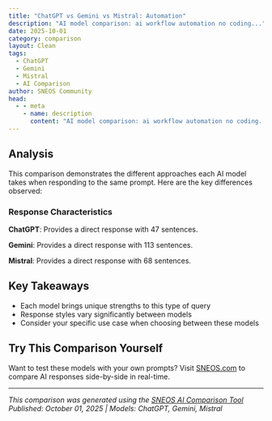 ```yaml
---
title: "ChatGPT vs Gemini vs Mistral: Automation"
description: "AI model comparison: ai workflow automation no coding..."
date: 2025-10-01
category: comparison
layout: Clean
tags:
  - ChatGPT
  - Gemini
  - Mistral
  - AI Comparison
author: SNEOS Community
head:
  - - meta
    - name: description
      content: "AI model comparison: ai workflow automation no coding..."
---
```


<ChatComparison
  title="ChatGPT vs Gemini vs Mistral: Automation"
  prompt="ai workflow automation no coding"
  :responses='{
    "ChatGPT": "If you\u0027re looking for AI workflow automation platforms that require no coding, there are several excellent tools that allow you to automate tasks, integrate AI capabilities, and streamline processes without writing any code. Here are some popular options:\n\n### 1. **Zapier**\n- **Description:** A widely used no-code automation tool that connects over 5,000 apps.\n- **AI Integration:** You can integrate AI services like OpenAI\u0027s GPT models, Google AI, or others via plugins or webhooks.\n- **Use Case:** Automate workflows such as automatically generating text, analyzing data, or routing customer queries.\n- **Website:** [zapier.com](https://zapier.com)\n\n### 2. **Make (formerly Integromat)**\n- **Description:** Visual drag-and-drop interface to connect apps and automate workflows.\n- **AI Integration:** Supports AI modules and HTTP requests to AI APIs.\n- **Use Case:** Create sophisticated workflows that involve AI-powered data processing and actions.\n- **Website:** [make.com](https://www.make.com)\n\n### 3. **Microsoft Power Automate**\n- **Description:** Part of the Microsoft Power Platform, enables automation with AI builder components.\n- **AI Integration:** Includes prebuilt AI models like form processing, text recognition, and sentiment analysis.\n- **Use Case:** Automate business processes with AI-driven insights, no coding needed.\n- **Website:** [powerautomate.microsoft.com](https://powerautomate.microsoft.com)\n\n### 4. **Trello \u002B Butler AI Automation**\n- **Description:** Trello\u2019s Butler automates tasks using rules and commands within Trello boards.\n- **AI Integration:** Limited AI but can automate workflows with natural language commands.\n- **Use Case:** Project management automation with AI-enhanced task management.\n- **Website:** [trello.com/butler](https://trello.com/butler)\n\n### 5. **Parabola**\n- **Description:** Drag-and-drop tool for automating data workflows.\n- **AI Integration:** Can connect to AI APIs and services without coding.\n- **Use Case:** Automate data enrichment, processing, and reporting.\n- **Website:** [parabola.io](https://parabola.io)\n\n### 6. **Bubble**\n- **Description:** No-code app builder with integration for AI workflows.\n- **AI Integration:** Can plug in AI APIs like OpenAI\u0027s GPT to automate chatbot and content creation.\n- **Use Case:** Build fully customized AI-powered apps with visual development.\n- **Website:** [bubble.io](https://bubble.io)\n\n---\n\n### Tips for Choosing and Using No-Code AI Automation Tools:\n- **Identify your workflow needs** (e.g., document processing, customer support, marketing automation).\n- **Check supported AI integrations and their ease of use**.\n- **Start with templates or prebuilt workflows** to accelerate setup.\n- **Test and iterate** to optimize automation.\n\nIf you want, I can help you pick the best tool based on your specific requirements!",
    "Gemini": "## AI Workflow Automation: No-Code Solutions\n\nThe demand for AI-powered automation is skyrocketing, but not everyone has coding expertise. Fortunately, a growing number of **no-code platforms** are making it easier than ever to build and deploy automated AI workflows. These platforms offer intuitive interfaces, pre-built AI models, and seamless integrations, allowing you to automate tasks without writing a single line of code.\n\nHere\u0027s a breakdown of how you can leverage no-code platforms for AI workflow automation:\n\n**1. Understanding the Concept:**\n\n* **Workflow Automation:** Automating a series of tasks or processes to achieve a specific goal. This can involve data processing, communication, decision-making, and more.\n* **AI-Powered Automation:** Using artificial intelligence (AI) to enhance automation. This can involve natural language processing (NLP), machine learning (ML), computer vision, and other AI techniques to make the automation more intelligent and adaptive.\n* **No-Code:** Building and deploying applications and workflows without traditional coding. This is achieved through visual interfaces, drag-and-drop components, and pre-built functionalities.\n\n**2. Key Use Cases for No-Code AI Automation:**\n\n* **Customer Service:**\n    * **Chatbots:** Answering frequently asked questions, providing support, and routing inquiries.\n    * **Sentiment Analysis:** Automatically detecting customer sentiment from feedback and reviews.\n    * **Ticket Prioritization:** Automatically prioritizing support tickets based on urgency and impact.\n* **Marketing \u0026 Sales:**\n    * **Lead Scoring:** Automatically scoring leads based on their behavior and demographics.\n    * **Personalized Email Marketing:** Automating personalized email campaigns based on customer data.\n    * **Social Media Monitoring:** Monitoring social media for brand mentions and customer feedback.\n* **Operations \u0026 Administration:**\n    * **Document Processing:** Automatically extracting information from documents like invoices and contracts.\n    * **Data Entry Automation:** Automatically transferring data from one system to another.\n    * **Fraud Detection:** Identifying fraudulent transactions and activities.\n* **E-commerce:**\n    * **Product Recommendations:** Providing personalized product recommendations to customers.\n    * **Dynamic Pricing:** Automatically adjusting prices based on market demand.\n    * **Inventory Management:** Optimizing inventory levels based on sales forecasts.\n\n**3. Popular No-Code AI Automation Platforms:**\n\nHere are some leading platforms offering no-code AI capabilities:\n\n* **Zapier:** Primarily an integration platform, Zapier connects various apps and services, allowing you to automate workflows across different applications. It integrates with AI services like Google Cloud AI, Microsoft Azure AI, and more.\n    * **Strengths:**  Massive app ecosystem, easy to use for simple integrations, integrates with various AI services.\n    * **Example:** Automatically save attachments from Gmail to Google Drive and then use Google Cloud Vision API to extract text from the image.\n* **Make (formerly Integromat):** A powerful workflow automation platform that supports complex scenarios and integrations. Offers visual workflow building and connections to various AI services.\n    * **Strengths:** More advanced than Zapier, visually intuitive, supports complex workflows.\n    * **Example:** Process incoming emails, analyze the sentiment of the text, and send a notification to a specific channel if the sentiment is negative.\n* **Bubble:** A powerful no-code platform for building web applications with advanced features. Can be integrated with AI APIs for tasks like NLP, image recognition, and more.\n    * **Strengths:** Highly customizable, allows you to build complete web applications, integrates with AI APIs.\n    * **Example:** Create a customer support portal with a built-in chatbot powered by an AI API.\n* **Retool:**  A low-code/no-code platform focused on building internal tools. Retool allows connecting to databases and APIs and is used for building admin panels, data dashboards, and operational tools. While it requires some understanding of SQL and JavaScript for advanced customization, it\u0027s significantly easier than traditional coding. Can be integrated with AI services.\n    * **Strengths:** Excellent for building internal tools quickly, integrates with databases and APIs, powerful customization options (even if minimal code is required).\n    * **Example:** Build an admin panel for managing customer data with an AI-powered search feature.\n* **Parabola:** A no-code platform designed specifically for automating data-related tasks. It offers pre-built connectors to various data sources and tools for data manipulation and transformation.  Can be used to integrate with AI services to process and enrich data.\n    * **Strengths:** Powerful data processing capabilities, pre-built integrations for data sources, easy to automate data workflows.\n    * **Example:**  Pull sales data from Shopify, enrich the data with customer sentiment analysis from an AI API, and then update a Google Sheet with the processed data.\n* **Appy Pie:** A broader no-code platform for building apps, websites, and automating workflows. Includes AI-powered features like chatbot builders and image recognition.\n    * **Strengths:** Comprehensive platform, easy to use for simple applications, includes AI-powered features.\n    * **Example:** Create a mobile app with a chatbot for customer support.\n* **Obviously.AI:** Designed to build predictive models without code. Simply connect your data, select a target variable, and Obviously.AI will automatically train and deploy a machine learning model.\n    * **Strengths:** Focuses on predictive analytics, easy to use for building machine learning models, automates model training and deployment.\n    * **Example:** Predict customer churn based on historical data.\n* **MonkeyLearn:** This platform is geared towards text analysis and NLP tasks. It provides pre-trained models and tools for building custom NLP workflows.\n    * **Strengths:** Focused on text analysis, pre-trained models for NLP, allows for custom NLP workflow building.\n    * **Example:** Automate the analysis of customer reviews to identify key themes and sentiment.\n\n**4. Building an AI Workflow - A Simplified Example (Using Zapier):**\n\nLet\u0027s say you want to automatically analyze the sentiment of incoming tweets and add them to a Google Sheet.\n\n1. **Create a Zapier account:** Sign up for a free or paid plan based on your needs.\n2. **Connect your accounts:** Connect your Twitter account and Google Sheets account to Zapier.\n3. **Choose a Trigger:** Select Twitter as the trigger and \u0022New Tweet in Search\u0022 as the event. Configure the search query (e.g., \u0022@YourBrand\u0022).\n4. **Add an Action:** Add a \u0022Webhooks by Zapier\u0022 action to send the tweet text to a sentiment analysis API (e.g., using an API key from a service like MonkeyLearn or Google Cloud Natural Language API). You\u0027ll need to configure the webhook to send the tweet text in the correct format.\n5. **Parse the API Response:** Add another action to parse the JSON response from the sentiment analysis API and extract the sentiment score or label.\n6. **Add another Action:** Add a Google Sheets action to \u0022Create Spreadsheet Row.\u0022 Map the tweet text and sentiment score to the corresponding columns in your Google Sheet.\n7. **Test and Publish:** Test the Zap and publish it to start automating the workflow.\n\n**5. Important Considerations:**\n\n* **Data Privacy and Security:** Be mindful of data privacy and security when using AI models, especially when dealing with sensitive information.  Ensure compliance with relevant regulations like GDPR.\n* **API Costs:**  AI APIs often have usage-based pricing.  Understand the pricing structure and estimate your costs before deploying your workflows.\n* **Model Accuracy:**  AI models are not always perfect.  Evaluate the accuracy of the models you use and monitor their performance over time.\n* **Data Requirements:**  Many AI models require a significant amount of data to train effectively.  Ensure that you have sufficient data to achieve the desired results.\n* **Complexity:** While no-code platforms simplify the process, complex workflows can still be challenging to build and maintain.  Start with simple workflows and gradually increase complexity as needed.\n\n**6. Steps for Building Your AI Workflow:**\n\n1. **Identify the Problem:** Define the problem you want to solve and the tasks you want to automate.\n2. **Choose the Right Platform:**  Select a no-code platform that offers the necessary features and integrations for your specific use case.\n3. **Plan Your Workflow:**  Map out the steps involved in the workflow, including the data sources, AI models, and actions.\n4. **Build the Workflow:**  Use the no-code platform\u0027s visual interface to connect the different components and configure the logic.\n5. **Test and Iterate:**  Thoroughly test the workflow to ensure it functions correctly and meets your requirements.  Continuously monitor and improve the workflow based on your observations.\n6. **Deploy and Monitor:**  Deploy the workflow and monitor its performance. Track key metrics and make adjustments as needed.\n\n**Conclusion:**\n\nNo-code AI workflow automation empowers individuals and organizations to leverage the power of AI without requiring extensive programming knowledge. By carefully selecting the right platform, planning your workflows effectively, and continuously monitoring their performance, you can unlock significant benefits in terms of efficiency, productivity, and decision-making. As AI and no-code technologies continue to evolve, the possibilities for automated workflows will only expand further.\n",
    "Mistral": "Automating workflows without coding is becoming increasingly popular, thanks to the rise of no-code and low-code platforms. These tools allow users to create automated processes using visual interfaces, drag-and-drop functionality, and pre-built templates. Here are some steps and tools you can use to automate workflows without any coding:\n\n### Steps to Automate Workflows Without Coding\n\n1. **Identify the Workflow**:\n   - Determine the specific tasks and processes you want to automate.\n   - Break down the workflow into individual steps.\n\n2. **Choose the Right Tool**:\n   - Select a no-code or low-code platform that fits your needs.\n   - Consider factors like ease of use, integration capabilities, and cost.\n\n3. **Set Up the Workflow**:\n   - Use the platform\u0027s visual interface to map out the workflow.\n   - Define triggers, actions, and conditions for each step.\n\n4. **Integrate with Other Tools**:\n   - Connect the workflow to other applications and services you use.\n   - Ensure seamless data flow between different tools.\n\n5. **Test and Optimize**:\n   - Run the workflow to ensure it functions as expected.\n   - Make adjustments based on feedback and performance.\n\n### Popular No-Code Workflow Automation Tools\n\n1. **Zapier**:\n   - Connects different apps and automates tasks between them.\n   - Offers a wide range of integrations and pre-built templates.\n\n2. **Microsoft Power Automate**:\n   - Part of the Microsoft Power Platform.\n   - Allows for the creation of automated workflows between Microsoft apps and third-party services.\n\n3. **Integromat (Make)**:\n   - Provides a visual interface for creating complex workflows.\n   - Supports a variety of integrations and advanced features.\n\n4. **IFTTT (If This Then That)**:\n   - Simple and user-friendly for basic automation tasks.\n   - Connects various apps and services using \u0022recipes.\u0022\n\n5. **Airtable**:\n   - Combines the functionality of a spreadsheet and a database.\n   - Allows for the creation of automated workflows and integrations.\n\n6. **Nintex**:\n   - Offers robust workflow automation capabilities.\n   - Suitable for more complex and enterprise-level automation needs.\n\n7. **Kissflow**:\n   - Provides a no-code platform for creating and managing workflows.\n   - Includes features for process management, task automation, and collaboration.\n\n### Example Workflow Automation\n\nLet\u0027s say you want to automate the process of collecting customer feedback and storing it in a database. Here\u2019s how you might do it using Zapier:\n\n1. **Trigger**: A new form submission in Google Forms.\n2. **Action**: Add the form data to a Google Sheets spreadsheet.\n3. **Action**: Send a confirmation email to the customer using Gmail.\n4. **Action**: Notify the team via Slack.\n\n### Setting Up the Workflow in Zapier\n\n1. **Create a New Zap**:\n   - Choose Google Forms as the trigger app.\n   - Select \u0022New Form Response\u0022 as the trigger event.\n\n2. **Connect Google Forms**:\n   - Authenticate your Google account and select the specific form.\n\n3. **Add an Action**:\n   - Choose Google Sheets as the action app.\n   - Select \u0022Create Spreadsheet Row\u0022 as the action event.\n   - Map the form fields to the corresponding columns in the spreadsheet.\n\n4. **Add Another Action**:\n   - Choose Gmail as the action app.\n   - Select \u0022Send Email\u0022 as the action event.\n   - Customize the email template with the form data.\n\n5. **Add Another Action**:\n   - Choose Slack as the action app.\n   - Select \u0022Send Channel Message\u0022 as the action event.\n   - Customize the message to include relevant form data.\n\n6. **Test and Enable**:\n   - Test the workflow to ensure it works correctly.\n   - Enable the Zap to start automating the process.\n\nBy following these steps and using the right tools, you can automate workflows without any coding, saving time and increasing efficiency."
  }'
  published-date="16:46"
/>

## Analysis

This comparison demonstrates the different approaches each AI model takes when responding to the same prompt. Here are the key differences observed:

### Response Characteristics

**ChatGPT**: Provides a direct response with 47 sentences. 

**Gemini**: Provides a direct response with 113 sentences. 

**Mistral**: Provides a direct response with 68 sentences. 

## Key Takeaways

- Each model brings unique strengths to this type of query
- Response styles vary significantly between models
- Consider your specific use case when choosing between these models

## Try This Comparison Yourself

Want to test these models with your own prompts? Visit [SNEOS.com](https://sneos.com) to compare AI responses side-by-side in real-time.

---

*This comparison was generated using the [SNEOS AI Comparison Tool](https://sneos.com)*
*Published: October 01, 2025 | Models: ChatGPT, Gemini, Mistral*
